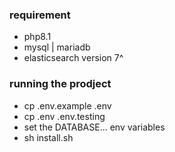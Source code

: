### requirement

- php8.1
- mysql | mariadb
- elasticsearch version 7^

### running the prodject

- cp .env.example .env
- cp .env .env.testing
- set the DATABASE... env variables
- sh install.sh
